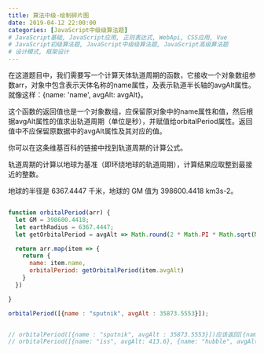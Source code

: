 ```yaml
---
title: 算法中级-绘制碎片图
date: 2019-04-12 22:00:00
categories: [JavaScript中级级算法题]
# JavaScript基础, JavaScript应用, 正则表达式, WebApi, CSS应用, Vue
# JavaScript初级算法题, JavaScript中级级算法题, JavaScript高级算法题
# 设计模式, 框架设计
---
```


在这道题目中，我们需要写一个计算天体轨道周期的函数，它接收一个对象数组参数arr，对象中包含表示天体名称的name属性，及表示轨道半长轴的avgAlt属性。就像这样：{name: 'name', avgAlt: avgAlt}。

这个函数的返回值也是一个对象数组，应保留原对象中的name属性和值，然后根据avgAlt属性的值求出轨道周期（单位是秒），并赋值给orbitalPeriod属性。返回值中不应保留原数据中的avgAlt属性及其对应的值。

你可以在这条维基百科的链接中找到轨道周期的计算公式。

轨道周期的计算以地球为基准（即环绕地球的轨道周期），计算结果应取整到最接近的整数。

地球的半径是 6367.4447 千米，地球的 GM 值为 398600.4418 km3s-2。

```js

function orbitalPeriod(arr) {
  let GM = 398600.4418;
  let earthRadius = 6367.4447;
  let getOrbitalPeriod = avgAlt => Math.round(2 * Math.PI * Math.sqrt(Math.pow(earthRadius + avgAlt, 3) / GM));

  return arr.map(item => {
    return {
      name: item.name,
      orbitalPeriod: getOrbitalPeriod(item.avgAlt)
    }
  })

}

orbitalPeriod([{name : "sputnik", avgAlt : 35873.5553}]);


// orbitalPeriod([{name : "sputnik", avgAlt : 35873.5553}])应该返回[{name: "sputnik", orbitalPeriod: 86400}]。
// orbitalPeriod([{name: "iss", avgAlt: 413.6}, {name: "hubble", avgAlt: 556.7}, {name: "moon", avgAlt: 378632.553}])应该返回[{name : "iss", orbitalPeriod: 5557}, {name: "hubble", orbitalPeriod: 5734}, {name: "moon", orbitalPeriod: 2377399}]。

```